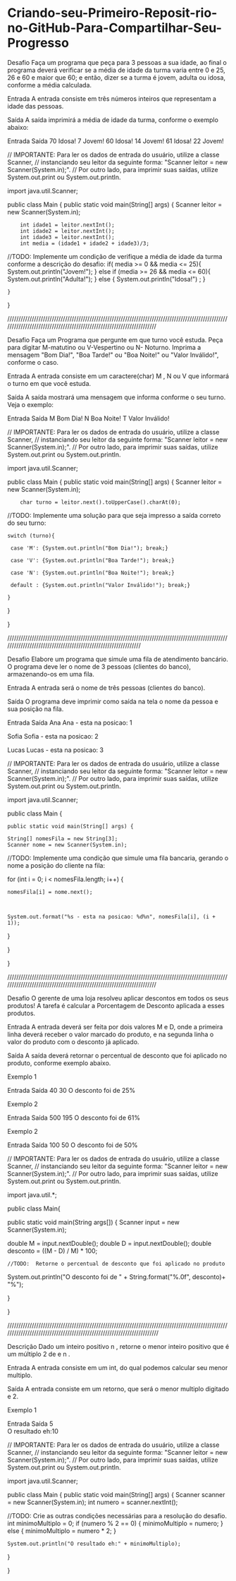 # Criando-seu-Primeiro-Reposit-rio-no-GitHub-Para-Compartilhar-Seu-Progresso
Desafio
Faça um programa que peça para 3 pessoas a sua idade, ao final o programa deverá verificar se a média de idade da turma varia entre 0 e 25, 26 e 60 e maior que 60; e então, dizer se a turma é jovem, adulta ou idosa, conforme a média calculada.

Entrada
A entrada consiste em três números inteiros que representam a idade das pessoas.

Saída
A saída imprimirá a média de idade da turma, conforme o exemplo abaixo:

Entrada	Saída
70  Idosa!   7     Jovem!
60  Idosa!   14    Jovem!
61	Idosa!   22    Jovem!

// IMPORTANTE: Para ler os dados de entrada do usuário, utilize a classe Scanner, 
// instanciando seu leitor da seguinte forma: "Scanner leitor = new Scanner(System.in);". 
// Por outro lado, para imprimir suas saídas, utilize System.out.print ou System.out.println.  

import java.util.Scanner;

public class Main {
    public static void main(String[] args) {
        Scanner leitor = new Scanner(System.in);

        int idade1 = leitor.nextInt();
        int idade2 = leitor.nextInt();
        int idade3 = leitor.nextInt();
        int media = (idade1 + idade2 + idade3)/3;

 //TODO: Implemente um condição de verifique a média de idade da turma conforme a descrição do desafio:
  if( media >= 0 && media <= 25){
          System.out.println("Jovem!");
       } else if (media >= 26 && media <= 60){
          System.out.println("Adulta!");
        } else {
          System.out.println("Idosa!") ;
         }
       
    }
}


//////////////////////////////////////////////////////////////////////////////////////////////////////////////////////////////////////////////////////////////////////



Desafio
Faça um Programa que pergunte em que turno você estuda. Peça para digitar M-matutino ou V-Vespertino ou N- Noturno. Imprima a mensagem "Bom Dia!", "Boa Tarde!" ou "Boa Noite!" ou "Valor Inválido!", conforme o caso.

Entrada
A entrada consiste em um caractere(char) M , N ou V que informará o turno em que você estuda.

Saída
A saída mostrará uma mensagem que informa conforme o seu turno. Veja o exemplo:

Entrada	Saída
M	Bom Dia!
N	Boa Noite!
T	Valor Inválido!

// IMPORTANTE: Para ler os dados de entrada do usuário, utilize a classe Scanner, 
// instanciando seu leitor da seguinte forma: "Scanner leitor = new Scanner(System.in);". 
// Por outro lado, para imprimir suas saídas, utilize System.out.print ou System.out.println.

import java.util.Scanner;

public class Main {
    public static void main(String[] args) {
        Scanner leitor = new Scanner(System.in);

        char turno = leitor.next().toUpperCase().charAt(0);

//TODO: Implemente uma solução para que seja impresso a saída correto do seu turno:      

    switch (turno){

     case 'M': {System.out.println("Bom Dia!"); break;}

     case 'V': {System.out.println("Boa Tarde!"); break;}

     case 'N': {System.out.println("Boa Noite!"); break;}

     default : {System.out.println("Valor Inválido!"); break;}

    }

   }

  }


///////////////////////////////////////////////////////////////////////////////////////////////////////////////////////////////////////////////////////////////



Desafio
Elabore um programa que simule uma fila de atendimento bancário. O programa deve ler o nome de 3 pessoas (clientes do banco), armazenando-os em uma fila.

Entrada
A entrada será o nome de três pessoas (clientes do banco).

Saída
O programa deve imprimir como saída na tela o nome da pessoa e sua posição na fila.

Entrada	Saída
Ana       Ana - esta na posicao: 1

Sofia    Sofia - esta na posicao: 2

Lucas    Lucas - esta na posicao: 3



// IMPORTANTE: Para ler os dados de entrada do usuário, utilize a classe Scanner, 
// instanciando seu leitor da seguinte forma: "Scanner leitor = new Scanner(System.in);". 
// Por outro lado, para imprimir suas saídas, utilize System.out.print ou System.out.println.

import java.util.Scanner; 
 
public class Main { 
 
    public static void main(String[] args) { 
 
    String[] nomesFila = new String[3]; 
    Scanner nome = new Scanner(System.in); 

 //TODO: Implemente uma condição que simule uma fila bancaria, gerando o nome a posição do cliente na fila:
 
  for (int i = 0; i < nomesFila.length; i++) {

    nomesFila[i] = nome.next();

     

    System.out.format("%s - esta na posicao: %d%n", nomesFila[i], (i + 1));

  }

  

 } 

}
  
   
  //////////////////////////////////////////////////////////////////////////////////////////////////////////////////////////////////////////////////////////////////////
  
  
  
  
  
  
  Desafio
O gerente de uma loja resolveu aplicar descontos em todos os seus produtos! A tarefa é calcular a Porcentagem de Desconto aplicada a esses produtos. 

Entrada
A entrada deverá ser feita por dois valores M e D, onde a primeira linha deverá receber o valor marcado do produto, e na segunda linha o valor do produto com o desconto já aplicado.

Saída
A saída deverá retornar o percentual de desconto que foi aplicado no produto, conforme exemplo abaixo.

Exemplo 1

Entrada	Saída
40
30	O desconto foi de 25%
 

Exemplo 2

Entrada	Saída
500
195	O desconto foi de 61%
 

Exemplo 2

Entrada	Saída
100
50	O desconto foi de 50%



// IMPORTANTE: Para ler os dados de entrada do usuário, utilize a classe Scanner, 
// instanciando seu leitor da seguinte forma: "Scanner leitor = new Scanner(System.in);". 
// Por outro lado, para imprimir suas saídas, utilize System.out.print ou System.out.println.  

import java.util.*;
 
public class Main{

public static void main(String args[]) {
    Scanner input = new Scanner(System.in);
		
   
double M = input.nextDouble();
double D = input.nextDouble();
double desconto = ((M - D) / M) * 100;
    
    //TODO:  Retorne o percentual de desconto que foi aplicado no produto

System.out.println("O desconto foi de " + String.format("%.0f", desconto)+ "%");

}

  

}


///////////////////////////////////////////////////////////////////////////////////////////////////////////////////////////////////////////////////////////////////////



Descrição
Dado um inteiro positivo n , retorne o menor inteiro positivo que é um múltiplo 2 de e n .

Entrada
A entrada consiste em um int, do qual podemos calcular seu menor multiplo.

Saída
A entrada consiste em um retorno, que será o menor multiplo digitado e 2.

Exemplo 1

Entrada	Saída
5	
O resultado eh:10




// IMPORTANTE: Para ler os dados de entrada do usuário, utilize a classe Scanner,
// instanciando seu leitor da seguinte forma: "Scanner leitor = new Scanner(System.in);".
// Por outro lado, para imprimir suas saídas, utilize System.out.print ou System.out.println.

import java.util.Scanner;

public class Main {
  public static void main(String[] args) {
    Scanner scanner = new Scanner(System.in);
    int numero = scanner.nextInt();

//TODO: Crie as outras condições necessárias para a resolução do desafio.
    int minimoMultiplo = 0;
    if (numero % 2 == 0) {
      minimoMultiplo = numero;
    } else {
      minimoMultiplo = numero * 2;
    }

    System.out.println("O resultado eh:" + minimoMultiplo);
  }

}

